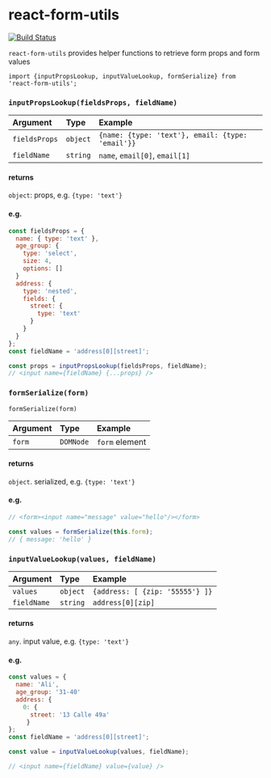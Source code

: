 # react-form-utils

[![Build Status](https://travis-ci.org/blacktangent/react-layout-builder.svg?branch=master)](https://travis-ci.org/blacktangent/react-layout-builder)

`react-form-utils` provides helper functions to retrieve form props and form values

```
import {inputPropsLookup, inputValueLookup, formSerialize} from 'react-form-utils';
```

### `inputPropsLookup(fieldsProps, fieldName) `

Argument    | Type        | Example
:-----------| :-----------| :-----------
`fieldsProps`      | `object`      | `{name: {type: 'text'}, email: {type: 'email'}}`
`fieldName`   | `string`      | `name`, `email[0]`, `email[1]`

#### returns
`object`: props, e.g. `{type: 'text'}`

#### e.g.
```js
const fieldsProps = {
  name: { type: 'text' },
  age_group: {
    type: 'select',
    size: 4,
    options: []
  }
  address: {
    type: 'nested',
    fields: {
      street: {
        type: 'text'
      }
    }
  }  
};
const fieldName = 'address[0][street]';

const props = inputPropsLookup(fieldsProps, fieldName);
// <input name={fieldName} {...props} />
```

### `formSerialize(form)`

    formSerialize(form)  

Argument    | Type        | Example
:-----------| :-----------| :-----------
`form`      | `DOMNode`      | `form` element

#### returns
`object`. serialized, e.g. `{type: 'text'}`

#### e.g.
```js
// <form><input name="message" value="hello"/></form>

const values = formSerialize(this.form);
// { message: 'hello' }

```

### `inputValueLookup(values, fieldName) `

Argument    | Type        | Example
:-----------| :-----------| :-----------
`values`      | `object`      | `{address: [ {zip: '55555'} ]}`
`fieldName`   | `string`      | `address[0][zip]`

#### returns
`any`. input value, e.g. `{type: 'text'}`

#### e.g.
```js
const values = {
  name: 'Ali',
  age_group: '31-40'
  address: {
    0: {
      street: '13 Calle 49a'
     }
};
const fieldName = 'address[0][street]';

const value = inputValueLookup(values, fieldName);

// <input name={fieldName} value={value} />
```

